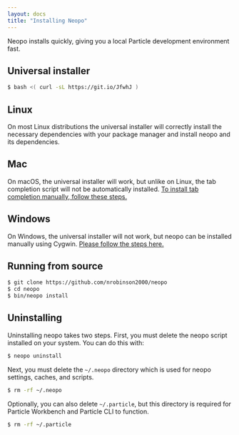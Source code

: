 ```yaml
---
layout: docs
title: "Installing Neopo"
---
```


Neopo installs quickly, giving you a local Particle development environment fast.

## Universal installer

```bash
$ bash <( curl -sL https://git.io/JfwhJ )
```

## Linux

On most Linux distributions the universal installer will correctly install the necessary dependencies with your package manager and install neopo and its dependencies.

## Mac

On macOS, the universal installer will work, but unlike on Linux, the tab completion script will not be automatically installed. [To install tab completion manually, follow these steps.](../full-docs#tab-completion)

## Windows

On Windows, the universal installer will not work, but neopo can be installed manually using Cygwin. [Please follow the steps here.](windows.html)

## Running from source

```bash
$ git clone https://github.com/nrobinson2000/neopo
$ cd neopo
$ bin/neopo install
```

## Uninstalling

Uninstalling neopo takes two steps. First, you must delete the neopo script installed on your system. You can do this with:

```bash
$ neopo uninstall
```

Next, you must delete the `~/.neopo` directory which is used for neopo settings, caches, and scripts.

```bash
$ rm -rf ~/.neopo
```

Optionally, you can also delete `~/.particle`, but this directory is required for Particle Workbench and Particle CLI to function.

```bash
$ rm -rf ~/.particle
```